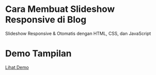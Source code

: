 # Cara Membuat Slideshow Responsive di Blog
Slideshow Responsive & Otomatis dengan HTML, CSS, dan JavaScript

# Demo Tampilan
<a href="https://Mkhumaedi.github.io/demo/index.html">Lihat Demo</a>

